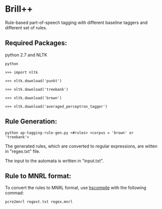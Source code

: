 # Brill++
Rule-based part-of-speech tagging with different baseline taggers and different set of rules.


## Required Packages:
python 2.7 and NLTK 

`python`

`>>> import nltk`

`>>> nltk.download('punkt')`

`>>> nltk.download('treebank')`

`>>> nltk.download('brown')`

`>>> nltk.download('averaged_perceptron_tagger')`


## Rule Generation:
 
`python ap-tagging-rule-gen.py <#rules> <corpus = 'brown' or 'treebank'>`

The generated rules, which are converted to regular expressions, are witten in "regex.txt" file. 

The input to the automata is written in "input.txt".


## Rule to MNRL format:

To convert the rules to MNRL format, use [hscompile](https://github.com/kevinaangstadt/hscompile) with the following commad:
 
`pcre2mnrl regext.txt regex.mnrl`


